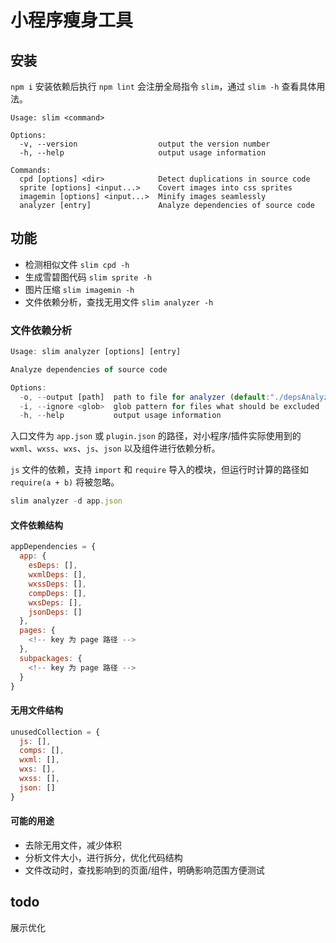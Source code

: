 # 小程序瘦身工具

## 安装

`npm i` 安装依赖后执行 `npm lint` 会注册全局指令 `slim`，通过 `slim -h` 查看具体用法。

```
Usage: slim <command>

Options:
  -v, --version                  output the version number
  -h, --help                     output usage information

Commands:
  cpd [options] <dir>            Detect duplications in source code
  sprite [options] <input...>    Covert images into css sprites
  imagemin [options] <input...>  Minify images seamlessly
  analyzer [entry]               Analyze dependencies of source code
```

## 功能

* 检测相似文件 `slim cpd -h`
* 生成雪碧图代码  `slim sprite -h`
* 图片压缩 `slim imagemin -h`
* 文件依赖分析，查找无用文件 `slim analyzer -h`

### 文件依赖分析

```js
Usage: slim analyzer [options] [entry]

Analyze dependencies of source code

Options:
  -o, --output [path]  path to file for analyzer (default:"./depsAnalyzer.json")
  -i, --ignore <glob>  glob pattern for files what should be excluded
  -h, --help           output usage information
```

入口文件为 `app.json` 或 `plugin.json` 的路径，对小程序/插件实际使用到的 `wxml`、`wxss`、`wxs`、`js`、`json` 以及组件进行依赖分析。

`js` 文件的依赖，支持 `import` 和 `require` 导入的模块，但运行时计算的路径如 `require(a + b)` 将被忽略。

```js
slim analyzer -d app.json
```

#### 文件依赖结构

```js
appDependencies = {
  app: {
    esDeps: [],
    wxmlDeps: [],
    wxssDeps: [],
    compDeps: [],
    wxsDeps: [],
    jsonDeps: []
  },
  pages: {
    <!-- key 为 page 路径 -->
  },
  subpackages: {
    <!-- key 为 page 路径 -->
  }
}
```

#### 无用文件结构

```js
unusedCollection = {
  js: [],
  comps: [],
  wxml: [],
  wxs: [],
  wxss: [],
  json: []
}
```

#### 可能的用途

* 去除无用文件，减少体积
* 分析文件大小，进行拆分，优化代码结构
* 文件改动时，查找影响到的页面/组件，明确影响范围方便测试

## todo
 
展示优化
